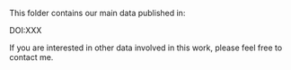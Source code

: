 This folder contains our main data published in:


DOI:XXX

If you are interested in other data involved in this work, please feel free to contact me.
